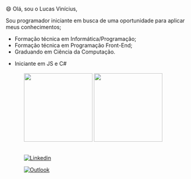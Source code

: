 😄 Olá, sou o Lucas Vinícius,

Sou programador iniciante em busca de uma oportunidade para aplicar meus conhecimentos;

<ul>
<li> Formação técnica em Informática/Programação; </li>
<li> Formação técnica em Programação Front-End; </li>
<li> Graduando em Ciência da Computação. </li>
</ul>

<ul>
  <li> Iniciante em JS e C#
<ul>
</br>
<div>
<img height="180em" src="https://github-readme-stats.vercel.app/api?username=lucasvcruz&show_icons=true&theme=tokyonight"/>
<img height="180em" src="https://github-readme-stats.vercel.app/api/top-langs/?username=lucasvcruz&layout=compact&theme=tokyonight"/>
</div>
</br>

[![Linkedin](https://img.shields.io/badge/LinkedIn-0077B5?style=for-the-badge&logo=linkedin&logoColor=white)](https://www.linkedin.com/in/lucasvcruz/)

[![Outlook](https://img.shields.io/badge/Microsoft_Outlook-0078D4?style=for-the-badge&logo=microsoft-outlook&logoColor=white)](mailto:lucasvinicius.cruz23@hotmail.com)
